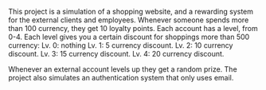 This project is a simulation of a shopping website, and a rewarding system for the external clients and employees.
Whenever someone spends more than 100 currency, they get 10 loyalty points.
Each account has a level, from 0-4.
Each level gives you a certain discount for shoppings more than 500 currency:
  Lv. 0: nothing
  Lv. 1: 5 currency discount.
  Lv. 2: 10 currency discount.
  Lv. 3: 15 currency discount.
  Lv. 4: 20 currency discount.

Whenever an external account levels up they get a random prize.
The project also simulates an authentication system that only uses email.

